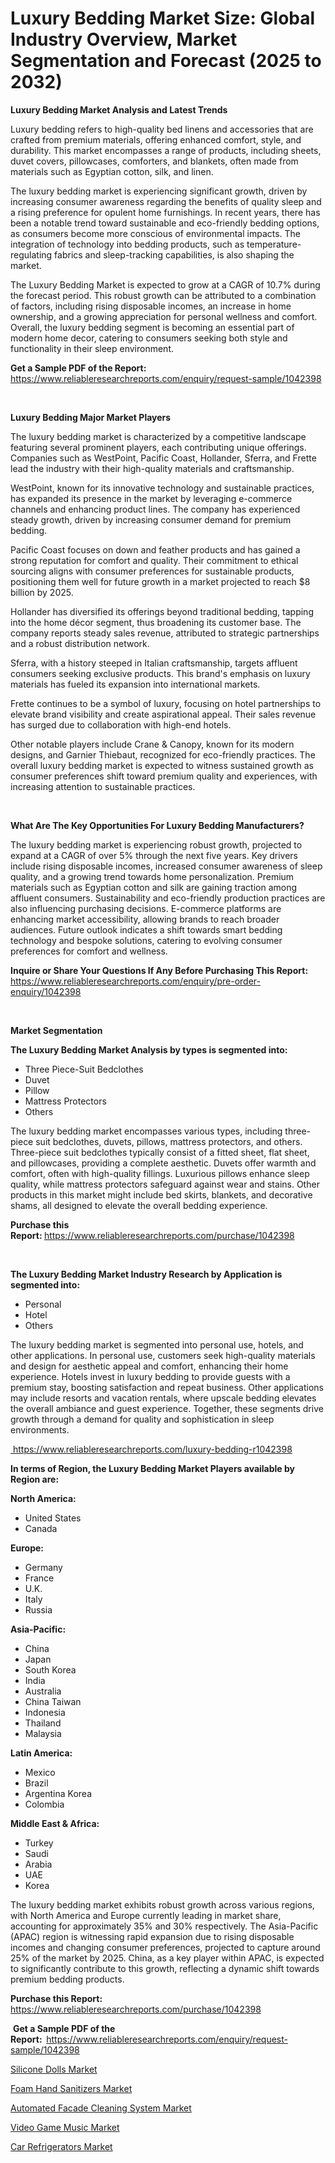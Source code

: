 <p><h1>Luxury Bedding Market Size: Global Industry Overview, Market Segmentation and Forecast (2025 to 2032)</h1></p><p><strong>Luxury Bedding Market Analysis and Latest Trends</strong></p>
<p><p>Luxury bedding refers to high-quality bed linens and accessories that are crafted from premium materials, offering enhanced comfort, style, and durability. This market encompasses a range of products, including sheets, duvet covers, pillowcases, comforters, and blankets, often made from materials such as Egyptian cotton, silk, and linen.</p><p>The luxury bedding market is experiencing significant growth, driven by increasing consumer awareness regarding the benefits of quality sleep and a rising preference for opulent home furnishings. In recent years, there has been a notable trend toward sustainable and eco-friendly bedding options, as consumers become more conscious of environmental impacts. The integration of technology into bedding products, such as temperature-regulating fabrics and sleep-tracking capabilities, is also shaping the market.</p><p>The Luxury Bedding Market is expected to grow at a CAGR of 10.7% during the forecast period. This robust growth can be attributed to a combination of factors, including rising disposable incomes, an increase in home ownership, and a growing appreciation for personal wellness and comfort. Overall, the luxury bedding segment is becoming an essential part of modern home decor, catering to consumers seeking both style and functionality in their sleep environment.</p></p>
<p><strong>Get a Sample PDF of the Report:&nbsp;</strong> <a href="https://www.reliableresearchreports.com/enquiry/request-sample/1042398?utm_campaign=28&utm_medium=2&utm_source=Github&utm_content=ia&utm_term=08022025&utm_id=luxury-bedding">https://www.reliableresearchreports.com/enquiry/request-sample/1042398</a></p>
<p>&nbsp;</p>
<p><strong>Luxury Bedding Major Market Players</strong></p>
<p><p>The luxury bedding market is characterized by a competitive landscape featuring several prominent players, each contributing unique offerings. Companies such as WestPoint, Pacific Coast, Hollander, Sferra, and Frette lead the industry with their high-quality materials and craftsmanship.</p><p>WestPoint, known for its innovative technology and sustainable practices, has expanded its presence in the market by leveraging e-commerce channels and enhancing product lines. The company has experienced steady growth, driven by increasing consumer demand for premium bedding. </p><p>Pacific Coast focuses on down and feather products and has gained a strong reputation for comfort and quality. Their commitment to ethical sourcing aligns with consumer preferences for sustainable products, positioning them well for future growth in a market projected to reach $8 billion by 2025.</p><p>Hollander has diversified its offerings beyond traditional bedding, tapping into the home décor segment, thus broadening its customer base. The company reports steady sales revenue, attributed to strategic partnerships and a robust distribution network.</p><p>Sferra, with a history steeped in Italian craftsmanship, targets affluent consumers seeking exclusive products. This brand's emphasis on luxury materials has fueled its expansion into international markets. </p><p>Frette continues to be a symbol of luxury, focusing on hotel partnerships to elevate brand visibility and create aspirational appeal. Their sales revenue has surged due to collaboration with high-end hotels.</p><p>Other notable players include Crane & Canopy, known for its modern designs, and Garnier Thiebaut, recognized for eco-friendly practices. The overall luxury bedding market is expected to witness sustained growth as consumer preferences shift toward premium quality and experiences, with increasing attention to sustainable practices.</p></p>
<p>&nbsp;</p>
<p><strong>What Are The Key Opportunities For Luxury Bedding Manufacturers?</strong></p>
<p><p>The luxury bedding market is experiencing robust growth, projected to expand at a CAGR of over 5% through the next five years. Key drivers include rising disposable incomes, increased consumer awareness of sleep quality, and a growing trend towards home personalization. Premium materials such as Egyptian cotton and silk are gaining traction among affluent consumers. Sustainability and eco-friendly production practices are also influencing purchasing decisions. E-commerce platforms are enhancing market accessibility, allowing brands to reach broader audiences. Future outlook indicates a shift towards smart bedding technology and bespoke solutions, catering to evolving consumer preferences for comfort and wellness.</p></p>
<p><strong>Inquire or Share Your Questions If Any Before Purchasing This Report:</strong> <a href="https://www.reliableresearchreports.com/enquiry/pre-order-enquiry/1042398?utm_campaign=28&utm_medium=2&utm_source=Github&utm_content=ia&utm_term=08022025&utm_id=luxury-bedding">https://www.reliableresearchreports.com/enquiry/pre-order-enquiry/1042398</a></p>
<p>&nbsp;</p>
<p><strong>Market Segmentation</strong></p>
<p><strong>The Luxury Bedding Market Analysis by types is segmented into:</strong></p>
<p><ul><li>Three Piece-Suit Bedclothes</li><li>Duvet</li><li>Pillow</li><li>Mattress Protectors</li><li>Others</li></ul></p>
<p><p>The luxury bedding market encompasses various types, including three-piece suit bedclothes, duvets, pillows, mattress protectors, and others. Three-piece suit bedclothes typically consist of a fitted sheet, flat sheet, and pillowcases, providing a complete aesthetic. Duvets offer warmth and comfort, often with high-quality fillings. Luxurious pillows enhance sleep quality, while mattress protectors safeguard against wear and stains. Other products in this market might include bed skirts, blankets, and decorative shams, all designed to elevate the overall bedding experience.</p></p>
<p><strong>Purchase this Report:&nbsp;</strong><a href="https://www.reliableresearchreports.com/purchase/1042398?utm_campaign=28&utm_medium=2&utm_source=Github&utm_content=ia&utm_term=08022025&utm_id=luxury-bedding">https://www.reliableresearchreports.com/purchase/1042398</a></p>
<p>&nbsp;</p>
<p><strong>The Luxury Bedding Market Industry Research by Application is segmented into:</strong></p>
<p><ul><li>Personal</li><li>Hotel</li><li>Others</li></ul></p>
<p><p>The luxury bedding market is segmented into personal use, hotels, and other applications. In personal use, customers seek high-quality materials and design for aesthetic appeal and comfort, enhancing their home experience. Hotels invest in luxury bedding to provide guests with a premium stay, boosting satisfaction and repeat business. Other applications may include resorts and vacation rentals, where upscale bedding elevates the overall ambiance and guest experience. Together, these segments drive growth through a demand for quality and sophistication in sleep environments.</p></p>
<p><a href="https://www.reliableresearchreports.com/luxury-bedding-r1042398?utm_campaign=28&utm_medium=2&utm_source=Github&utm_content=ia&utm_term=08022025&utm_id=luxury-bedding">&nbsp;https://www.reliableresearchreports.com/luxury-bedding-r1042398</a></p>
<p><strong>In terms of Region, the Luxury Bedding Market Players available by Region are:</strong></p>
<p>
    <p> <strong> North America: </strong>
        <ul>
            <li>United States</li>
            <li>Canada</li>
        </ul>
        </p> 
    <p> <strong> Europe: </strong>
        <ul>
            <li>Germany</li>
            <li>France</li>
            <li>U.K.</li>
            <li>Italy</li>
            <li>Russia</li>
        </ul>
        </p> 
    <p> <strong> Asia-Pacific: </strong>
        <ul>
            <li>China</li>
            <li>Japan</li>
            <li>South Korea</li>
            <li>India</li>
            <li>Australia</li>
            <li>China Taiwan</li>
            <li>Indonesia</li>
            <li>Thailand</li>
            <li>Malaysia</li>
        </ul>
        </p> 
    <p> <strong> Latin America: </strong>
        <ul>
            <li>Mexico</li>
            <li>Brazil</li>
            <li>Argentina Korea</li>
            <li>Colombia</li>
        </ul>
        </p> 
    <p> <strong> Middle East & Africa: </strong>
        <ul>
            <li>Turkey</li>
            <li>Saudi</li>
            <li>Arabia</li>
            <li>UAE</li>
            <li>Korea</li>
        </ul>
    </p>
    </p>
<p><p>The luxury bedding market exhibits robust growth across various regions, with North America and Europe currently leading in market share, accounting for approximately 35% and 30% respectively. The Asia-Pacific (APAC) region is witnessing rapid expansion due to rising disposable incomes and changing consumer preferences, projected to capture around 25% of the market by 2025. China, as a key player within APAC, is expected to significantly contribute to this growth, reflecting a dynamic shift towards premium bedding products.</p></p>
<p><strong>Purchase this Report: </strong><a href="https://www.reliableresearchreports.com/purchase/1042398?utm_campaign=28&utm_medium=2&utm_source=Github&utm_content=ia&utm_term=08022025&utm_id=luxury-bedding">https://www.reliableresearchreports.com/purchase/1042398</a></p>
<p>&nbsp;<strong>Get a Sample PDF of the Report:&nbsp;&nbsp;</strong><a href="https://www.reliableresearchreports.com/enquiry/request-sample/1042398?utm_campaign=28&utm_medium=2&utm_source=Github&utm_content=ia&utm_term=08022025&utm_id=luxury-bedding">https://www.reliableresearchreports.com/enquiry/request-sample/1042398</a></p>
<p><strong></strong></p>
<p><p><a href="https://github.com/benhaeneye/Market-Research-Report-List-1/blob/main/silicone-dolls-market.md?utm_campaign=28&utm_medium=2&utm_source=Github&utm_content=ia&utm_term=08022025&utm_id=luxury-bedding">Silicone Dolls Market</a></p><p><a href="https://github.com/ajatawlasta/Market-Research-Report-List-1/blob/main/foam-hand-sanitizers-market.md?utm_campaign=28&utm_medium=2&utm_source=Github&utm_content=ia&utm_term=08022025&utm_id=luxury-bedding">Foam Hand Sanitizers Market</a></p><p><a href="https://github.com/chikenmhamdi/Market-Research-Report-List-1/blob/main/automated-facade-cleaning-system-market.md?utm_campaign=28&utm_medium=2&utm_source=Github&utm_content=ia&utm_term=08022025&utm_id=luxury-bedding">Automated Facade Cleaning System Market</a></p><p><a href="https://github.com/semiensamuel72378/Market-Research-Report-List-1/blob/main/video-game-music-market.md?utm_campaign=28&utm_medium=2&utm_source=Github&utm_content=ia&utm_term=08022025&utm_id=luxury-bedding">Video Game Music Market</a></p><p><a href="https://github.com/mriwacraane/Market-Research-Report-List-1/blob/main/car-refrigerators-market.md?utm_campaign=28&utm_medium=2&utm_source=Github&utm_content=ia&utm_term=08022025&utm_id=luxury-bedding">Car Refrigerators Market</a></p></p>